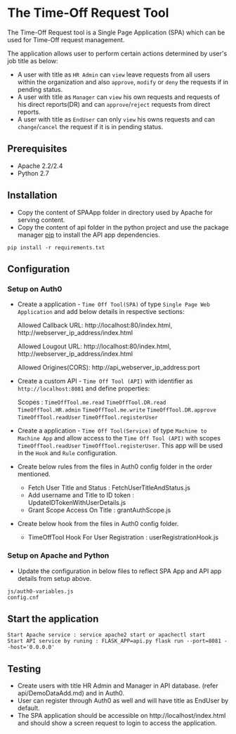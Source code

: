 # The Time-Off Request Tool
The Time-Off Request tool is a Single Page Application (SPA) which can be used for Time-Off request management.

The application allows user to perform certain actions determined by user's job title as below:

+ A user with title as ```HR Admin``` can ```view``` leave requests from all users within the organization and also ```approve```, ```modify``` or ```deny``` the requests if in pending status.
+ A user with title as ```Manager``` can ```view``` his own requests and requests of his direct reports(DR) and can ```approve```/```reject``` requests from direct reports.
+ A user with title as ```EndUser``` can only ```view``` his owns requests and can ```change```/```cancel``` the request if it is in pending status.


## Prerequisites

+ Apache 2.2/2.4
+ Python 2.7

## Installation
+ Copy the content of SPAApp folder in directory used by Apache for serving content.
+ Copy the content of api folder in the python project and use the package manager  [pip](https://pip.pypa.io/en/stable/) to install the API app dependencies.

```
pip install -r requirements.txt
```
## Configuration
### Setup on Auth0
+ Create a application - ```Time Off Tool(SPA)``` of type ```Single Page Web Application``` and add below details in respective sections:

    Allowed Callback URL: http://localhost:80/index.html, http://webserver_ip_address/index.html

    Allowed Lougout URL: http://localhost:80/index.html, http://webserver_ip_address/index.html

    Allowed Origines(CORS): http://api_webserver_ip_address:port

+ Create a custom API - ```Time Off Tool (API)``` with identifier as ```http://localhost:8081``` and define properties:

    Scopes : ```TimeOffTool.me.read``` ```TimeOffTool.DR.read``` ```TimeOffTool.HR.admin``` ```TimeOffTool.me.write```
 ```TimeOffTool.DR.approve``` ```TimeOffTool.readUser``` ```TimeOffTool.registerUser```
 
+ Create a application - ```Time Off Tool(Service)``` of type ```Machine to Machine App``` and allow access to the ```Time Off Tool (API)``` with scopes ```TimeOffTool.readUser``` ```TimeOffTool.registerUser```. This app will be used in the ```Hook``` and ```Rule``` configuration. 


+ Create below rules from the files in Auth0 config folder in the order mentioned.

     + Fetch User Title and Status : FetchUserTitleAndStatus.js
     + Add username and Title to ID token : UpdateIDTokenWithUserDetails.js
     + Grant Scope Access On Title : grantAuthScope.js

+ Create below hook from the files in Auth0 config folder.

     + TimeOffTool Hook For User Registration : userRegistrationHook.js

### Setup on Apache and Python

+ Update the configuration in below files to reflect SPA App and API app details from setup above.

``` 
js/auth0-variables.js
config.cnf
```  
## Start the application
```
Start Apache service : service apache2 start or apachectl start
Start API service by runing : FLASK_APP=api.py flask run --port=8081 --host='0.0.0.0'
``` 
## Testing

+ Create users with title HR Admin and Manager in API database. (refer api/DemoDataAdd.md) and in Auth0.
+ User can register through Auth0 as well and will have title as EndUser by default.
+ The SPA application should be accessible on http://localhost/index.html and should show a screen request to login to access the application.
